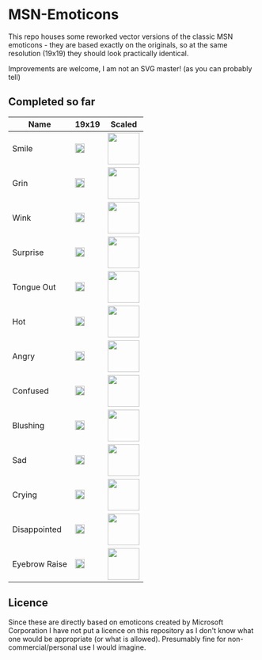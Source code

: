 # MSN-Emoticons
This repo houses some reworked vector versions of the classic MSN emoticons - they are based exactly on the originals, so at the same resolution (19x19) they should look practically identical.

Improvements are welcome, I am not an SVG master! (as you can probably tell)

## Completed so far
| Name | 19x19 | Scaled |
|------|-------|--------|
| Smile | <img src="https://raw.githubusercontent.com/rozniak/MSN-Emoticons/master/smile.svg" width="19" height="19"> | <img src="https://raw.githubusercontent.com/rozniak/MSN-Emoticons/master/smile.svg" width="64" height="64" > |
| Grin | <img src="https://raw.githubusercontent.com/rozniak/MSN-Emoticons/master/grin.svg" width="19" height="19"> | <img src="https://raw.githubusercontent.com/rozniak/MSN-Emoticons/master/grin.svg" width="64" height="64" > |
| Wink | <img src="https://raw.githubusercontent.com/rozniak/MSN-Emoticons/master/wink.svg" width="19" height="19"> | <img src="https://raw.githubusercontent.com/rozniak/MSN-Emoticons/master/wink.svg" width="64" height="64" > |
| Surprise | <img src="https://raw.githubusercontent.com/rozniak/MSN-Emoticons/master/surprise.svg" width="19" height="19"> | <img src="https://raw.githubusercontent.com/rozniak/MSN-Emoticons/master/surprise.svg" width="64" height="64" > |
| Tongue Out | <img src="https://raw.githubusercontent.com/rozniak/MSN-Emoticons/master/tongue.svg" width="19" height="19"> | <img src="https://raw.githubusercontent.com/rozniak/MSN-Emoticons/master/tongue.svg" width="64" height="64" > |
| Hot | <img src="https://raw.githubusercontent.com/rozniak/MSN-Emoticons/master/hot.svg" width="19" height="19"> | <img src="https://raw.githubusercontent.com/rozniak/MSN-Emoticons/master/hot.svg" width="64" height="64" > |
| Angry | <img src="https://raw.githubusercontent.com/rozniak/MSN-Emoticons/master/angry.svg" width="19" height="19"> | <img src="https://raw.githubusercontent.com/rozniak/MSN-Emoticons/master/angry.svg" width="64" height="64" > |
| Confused | <img src="https://raw.githubusercontent.com/rozniak/MSN-Emoticons/master/confused.svg" width="19" height="19"> | <img src="https://raw.githubusercontent.com/rozniak/MSN-Emoticons/master/confused.svg" width="64" height="64" > |
| Blushing | <img src="https://raw.githubusercontent.com/rozniak/MSN-Emoticons/master/blush.svg" width="19" height="19"> | <img src="https://raw.githubusercontent.com/rozniak/MSN-Emoticons/master/blush.svg" width="64" height="64" > |
| Sad | <img src="https://raw.githubusercontent.com/rozniak/MSN-Emoticons/master/sad.svg" width="19" height="19"> | <img src="https://raw.githubusercontent.com/rozniak/MSN-Emoticons/master/sad.svg" width="64" height="64" > |
| Crying | <img src="https://raw.githubusercontent.com/rozniak/MSN-Emoticons/master/cry.svg" width="19" height="19"> | <img src="https://raw.githubusercontent.com/rozniak/MSN-Emoticons/master/cry.svg" width="64" height="64" > |
| Disappointed | <img src="https://raw.githubusercontent.com/rozniak/MSN-Emoticons/master/disappointed.svg" width="19" height="19"> | <img src="https://raw.githubusercontent.com/rozniak/MSN-Emoticons/master/disappointed.svg" width="64" height="64" > |
| Eyebrow Raise | <img src="https://raw.githubusercontent.com/rozniak/MSN-Emoticons/master/eyebrow-raise.svg" width="19" height="19"> | <img src="https://raw.githubusercontent.com/rozniak/MSN-Emoticons/master/eyebrow-raise.svg" width="64" height="64" > |

## Licence
Since these are directly based on emoticons created by Microsoft Corporation I have not put a licence on this repository as I don't know what one would be appropriate (or what is allowed). Presumably fine for non-commercial/personal use I would imagine.
